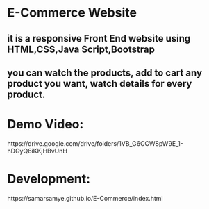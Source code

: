 # E-Commerce Website
<h2>it is a responsive Front End website using HTML,CSS,Java Script,Bootstrap </h2> 
<h2>you can watch the products, add to cart any product you want, watch details for every product. </h2>

<h1>Demo Video:</h1> https://drive.google.com/drive/folders/1VB_G6CCW8pW9E_1-hDGyQ6iKKjHBvUnH 

<h1>Development:</h1> https://samarsamye.github.io/E-Commerce/index.html

